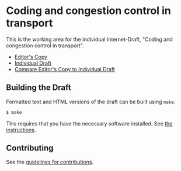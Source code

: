 # Coding and congestion control in transport

This is the working area for the individual Internet-Draft, "Coding and congestion control in transport".

* [Editor's Copy](https://francoismichel.github.io/draft-irtf-nwcrg-coding-and-congestion-in-transport/#go.draft-irtf-nwcrg-coding-and-congestion.html)
* [Individual Draft](https://tools.ietf.org/html/draft-irtf-nwcrg-coding-and-congestion)
* [Compare Editor's Copy to Individual Draft](https://francoismichel.github.io/draft-irtf-nwcrg-coding-and-congestion-in-transport/#go.draft-irtf-nwcrg-coding-and-congestion.diff)

## Building the Draft

Formatted text and HTML versions of the draft can be built using `make`.

```sh
$ make
```

This requires that you have the necessary software installed.  See
[the instructions](https://github.com/martinthomson/i-d-template/blob/master/doc/SETUP.md).


## Contributing

See the
[guidelines for contributions](https://github.com/francoismichel/draft-irtf-nwcrg-coding-and-congestion-in-transport/blob/master/CONTRIBUTING.md).
